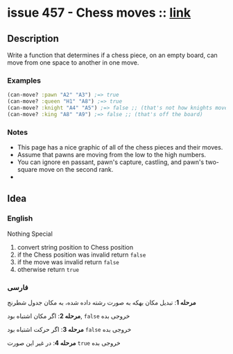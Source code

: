 # issue 457 - Chess moves :: [link](https://ericnormand.me/issues/purelyfunctional-tv-newsletter-457-take-a-stance)

## Description

Write a function that determines if a chess piece, on an empty board, can move from one space to another in one move.

### Examples
```clj
(can-move? :pawn "A2" "A3") ;=> true
(can-move? :queen "H1" "A8") ;=> true
(can-move? :knight "A4" "A5") ;=> false ;; (that's not how knights move)
(can-move? :king "A8" "A9") ;=> false ;; (that's off the board)
```

### Notes
- This page has a nice graphic of all of the chess pieces and their moves.
- Assume that pawns are moving from the low to the high numbers.
- You can ignore en passant, pawn's capture, castling, and pawn's two-square move on the second rank.
- 

## Idea

### English

Nothing Special

1. convert string position to Chess position
2. if the Chess position was invalid return `false` 
3. if the move was invalid return `false`
4. otherwise return `true`

### فارسی

**مرحله 1**:
تبدیل مکان بهکه به صورت رشته داده شده، به مکان جدول شطرنج

**مرحله 2**:
اگر مکان اشتباه بود, 
`false`
خروجی بده

**مرحله 3**:
اگر حرکت اشتباه بود
`false`
خروجی بده

**مرحله 4**:
در غیر این صورت 
`true`
خروجی بده